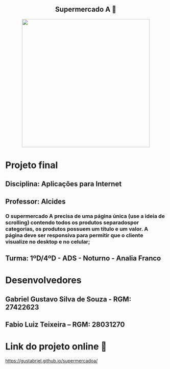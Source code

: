<span align="center">

##  Supermercado A 🛒

</span>


<div align="center">
<img src="[https://desblogada.files.wordpress.com/2021/05/kaka-cordovil-java-developer-2.gif](https://arquivos.cruzeirodosuleducacional.edu.br/criacao/logos_cruzeiro/img/logo_cruzeiro_online.png)" width="400px" />
</div>

# Projeto final
## Disciplina: Aplicações para Internet
## Professor: Alcides
### O supermercado A precisa de uma página única (use a ideia de scrolling) contendo todos os produtos separadospor categorias, os produtos possuem um título e um valor. A página deve ser responsiva para permitir que o cliente visualize no desktop e no celular;

## Turma: 1ºD/4ºD - ADS - Noturno - Analia Franco

# Desenvolvedores
## Gabriel Gustavo Silva de Souza - RGM: 27422623
## Fabio Luiz Teixeira            – RGM: 28031270

# Link do projeto online 🔗
https://gustabriel.github.io/supermercadoa/
